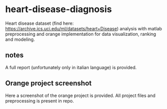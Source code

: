 # heart-disease-diagnosis

Heart disease dataset (find here: https://archive.ics.uci.edu/ml/datasets/heart+Disease) analysis with matlab preprocessing and orange implementation for data visualization, ranking and modeling.

## notes
A full report (unfortunately only in italian language) is provided.

## Orange project screenshot
Here a screenshot of the orange project is provided. All project files and preprocessing is present in repo.
